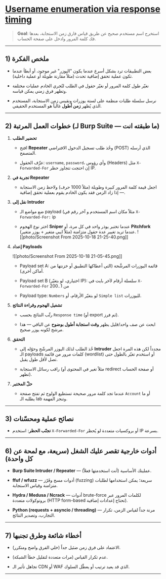 # [Username enumeration via response timing ](https://portswigger.net/web-security/authentication/password-based/lab-username-enumeration-via-response-timing)

> **Goal**: استخرج اسم مستخدم صحيح عن طريق قياس فارق زمن الاستجابة، بعدها فك كلمة المرور وادخل على صفحة الحساب.

---

## 1) ملخص الفكرة 

- بعض التطبيقات ترد بشكل أسرع عندما يكون "اليوزر" غير موجود، أو أبطأ عندما تكون عملية تحقق إضافية تحدث (مثلاً مقارنة طويلة أو عملية داخلية).
    
- نغيّر طول كلمة المرور أو نغيّر حقول في الطلب لتُجري الخادم عمليات مختلفة وتظهر فرق زمني يمكن قياسه.
    
- نرسل سلسلة طلبات منظمة على لستة يوزرات ونقيس زمن الاستجابة، المستخدم الذي يُظهر **زمن أطول** غالباً هو المستخدم الحقيقي.
    

---

## 2) خطوات العمل المرتبة (لـ Burp Suite — ما طبقته انت)

1. **تحضير الطلب**
    
    - افتح **Repeater** وخُذ طلب تسجيل الدخول الافتراضي (POST) الذي أرسله المتصفح.
        
    - عرِّف الحقول: `username`, `password`، وأي رؤوس (Headers) مثل `X-Forwarded-For` إن احتجت تتجاوز حظر IP.
        
2. **تجربة في Repeater**
    
    - اجعل قيمة كلمة المرور كبيرة وطويلة (مثلاً 1000 حرف) ولاحظ زمن الاستجابة — إذا زاد الزمن فقد يكون الخادم يقوم بعملية تحقق إضافية.
        
3. **نقل إلى Intruder**
    
    - ضع مواضع الـ payload (مثلاً مكان اسم المستخدم و آخر رقم في `X-Forwarded-For:` ip 
        
    - اختر نوع الهجوم **Sniper** عندما تختبر يوذر واحد في كل مرة، أو **Pitchfork** عندما تريد تغيير عدة حقول متزامنة (مثلاً ايبي متغير + يوزر متغير).
        ![[photo/Screenshot From 2025-10-18 21-25-40.png]]
        
1. **إعداد Payloads**

    ![[photo/Screenshot From 2025-10-18 21-05-45.png]]
    - Payload set A: قائمة اليوزرات المرشَّحة (التي أعطاكها التطبيق أو خزنتها من أماكن أخرى).
        
    - Payload set B (اختياري، لو بتغيّر IP): سلسلة أرقام لآخر بايت في `X-Forwarded-For` من 1..200
        
    - Payload type: `Numbers` لو بتغيّر الأرقام، أو `Simple list` لليوزرات.
        
2. **تشغيل الهجوم وقراءة النتائج**
    
    - رتِّب النتائج بحسب `Response time` (أو export ثم فرز).
        
    - ابحث عن صف واحد/قليل يظهر **وقت استجابة أطول بوضوح** عن الباقي — هذا مرشح لكونه يوزر صحيح.
        
3. **التحقق**
    
    - خُذ الطلب لذلك اليوزر المرشّح وحوّله إلى **Intruder** مجدداً لكن هذه المرة اجعل الـ payloads كلمات مرور من قائمة (wordlist) أو استخدم تغيّر بالطول حتى تصل لأقل طول يقبل.
        
    - راقب رسائل الاستجابة (مثلاً تغير في المحتوى أو redirect أو صفحة الحساب تظهر).
        
4. **حلّ المختبر**
    
    - عندما تجد كلمة مرور صحيحة تستطيع الولوج ثم تفتح صفحة `Account` أو ما يطلبه الـ lab وتنجز المهمة.
        

---

## 3) نصائح عملية ومحسّنات 
- **تجنّب الحظر**: استخدم `X-Forwarded-For` أو بروكسيات متعددة لو يُحظر IP بسرعة.

---

## 6) أدوات خارجية تقصر عليك الشغل (سريعة، مع لمحة عن كل واحدة)

- **Burp Suite Intruder / Repeater** — عمليتك الأساسية (أنت استخدمتها فعلاً).
    
- **ffuf / wfuzz** — أدوات مسح وفَرْز (fuzzing) سريعة؛ يمكن استخدامها لطلبات متزامنة وقياس الاستجابة.
    
- **Hydra / Medusa / Ncrack** — أدوات brute-force لكلمات المرور عبر بروتوكولات متعددة (HTTP form-based تحتاج إعدادات إضافية).
    
- **Python (requests + asyncio / threading)** — مرنة جداً لقياس الزمن، تكرار التجارب، وتصدير النتائج.
    

---

## 7) أخطاء شائعة وطرق تجنبها

- الاعتماد على فرق زمن ضئيل جداً (خلي الفرق واضح ومتكرر).
    
- عدم تكرار القياس (مرات متعددة لتقليل خطأ الشبكة).
    
- تجاهل تأثير الـ CDN أو WAF الذي قد يعيد ترتيب أو يعطّل السلوك.
    

---
